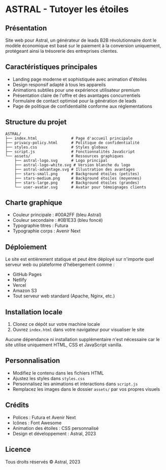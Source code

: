 # ASTRAL - Tutoyer les étoiles

## Présentation
Site web pour Astral, un générateur de leads B2B révolutionnaire dont le modèle économique est basé sur le paiement à la conversion uniquement, protégeant ainsi la trésorerie des entreprises clientes.

## Caractéristiques principales
- Landing page moderne et sophistiquée avec animation d'étoiles
- Design responsif adapté à tous les appareils
- Animations subtiles pour une expérience utilisateur premium
- Présentation claire de l'offre et des avantages concurrentiels
- Formulaire de contact optimisé pour la génération de leads
- Page de politique de confidentialité conforme aux réglementations

## Structure du projet
```
ASTRAL/
├── index.html               # Page d'accueil principale
├── privacy-policy.html      # Politique de confidentialité
├── styles.css               # Styles globaux
├── script.js                # Fonctionnalités JavaScript
└── assets/                  # Ressources graphiques
    ├── astral-logo.svg      # Logo principal
    ├── astral-logo-white.svg # Version blanche du logo
    ├── astral-advantage.svg # Illustration des avantages
    ├── stars-small.png      # Background étoiles (petites)
    ├── stars-medium.png     # Background étoiles (moyennes)
    ├── stars-large.png      # Background étoiles (grandes)
    └── user-avatar.svg      # Avatar pour témoignages clients
```

## Charte graphique
- Couleur principale : #00A2FF (bleu Astral)
- Couleur secondaire : #0B1E33 (bleu foncé)
- Typographie titres : Futura
- Typographie corps : Avenir Next

## Déploiement
Le site est entièrement statique et peut être déployé sur n'importe quel serveur web ou plateforme d'hébergement comme :
- GitHub Pages
- Netlify
- Vercel
- Amazon S3
- Tout serveur web standard (Apache, Nginx, etc.)

## Installation locale
1. Clonez ce dépôt sur votre machine locale
2. Ouvrez `index.html` dans votre navigateur pour visualiser le site

Aucune dépendance ni installation supplémentaire n'est nécessaire car le site utilise uniquement HTML, CSS et JavaScript vanilla.

## Personnalisation
- Modifiez le contenu dans les fichiers HTML
- Ajustez les styles dans `styles.css`
- Personnalisez les animations et interactions dans `script.js`
- Remplacez les images dans le dossier `assets/` par vos propres visuels

## Crédits
- Polices : Futura et Avenir Next
- Icônes : Font Awesome
- Animation des étoiles : CSS personnalisé
- Design et développement : Astral, 2023

## Licence
Tous droits réservés © Astral, 2023 